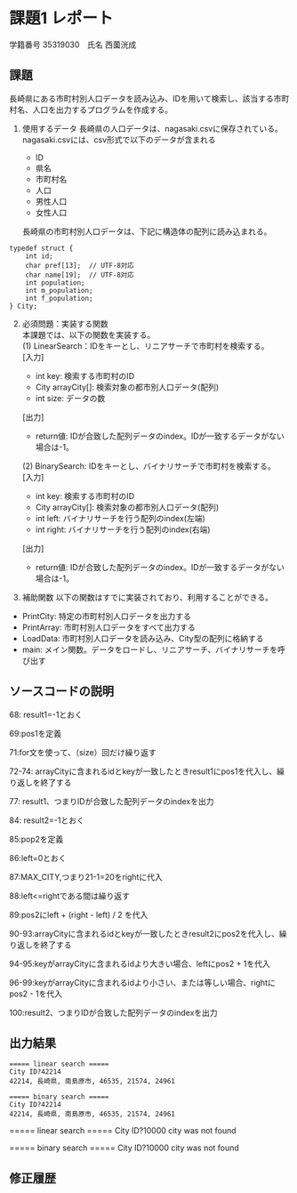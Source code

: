 # 課題1 レポート
学籍番号 35319030　氏名 西薗洸成


## 課題
長崎県にある市町村別人口データを読み込み、IDを用いて検索し、該当する市町村名、人口を出力するプログラムを作成する。

1. 使用するデータ
長崎県の人口データは、nagasaki.csvに保存されている。
nagasaki.csvには、csv形式で以下のデータが含まれる
    - ID
    - 県名
    - 市町村名
    - 人口
    - 男性人口
    - 女性人口

    長崎県の市町村別人口データは、下記に構造体の配列に読み込まれる。

```C: 市町村別データ構造体
typedef struct {  
    int id;  
    char pref[13];  // UTF-8対応  
    char name[19];  // UTF-8対応  
    int population;  
    int m_population;  
    int f_population;  
} City;  
```



2. 必須問題：実装する関数  
本課題では、以下の関数を実装する。  
   (1) LinearSearch：IDをキーとし、リニアサーチで市町村を検索する。  
    [入力]
    - int key: 検索する市町村のID
    - City arrayCity[]: 検索対象の都市別人口データ(配列)
    - int size: データの数  

    [出力]  
    - return値: IDが合致した配列データのindex。IDが一致するデータがない場合は-1。

    (2) BinarySearch: IDをキーとし、バイナリサーチで市町村を検索する。  
    [入力]
    - int key: 検索する市町村のID
    - City arrayCity[]: 検索対象の都市別人口データ(配列)
    - int left: バイナリサーチを行う配列のindex(左端)
    - int right: バイナリサーチを行う配列のindex(右端)  

    [出力]  
    - return値: IDが合致した配列データのindex。IDが一致するデータがない場合は-1。


3. 補助関数
以下の関数はすでに実装されており、利用することができる。  
- PrintCity: 特定の市町村別人口データを出力する  
- PrintArray: 市町村別人口データをすべて出力する  
- LoadData: 市町村別人口データを読み込み、City型の配列に格納する  
- main: メイン関数。データをロードし、リニアサーチ、バイナリサーチを呼び出す  


## ソースコードの説明
68: result1=-1とおく

69:pos1を定義

71:for文を使って、（size）回だけ繰り返す

72-74: arrayCityに含まれるidとkeyが一致したときresult1にpos1を代入し、繰り返しを終了する

77: result1、つまりIDが合致した配列データのindexを出力

84: result2=-1とおく

85:pop2を定義

86:left=0とおく

87:MAX_CITY,つまり21-1=20をrightに代入

88:left<=rightである間は繰り返す

89:pos2にleft + (right - left) / 2 を代入

90-93:arrayCityに含まれるidとkeyが一致したときresult2にpos2を代入し、繰り返しを終了する

94-95:keyがarrayCityに含まれるidより大きい場合、leftにpos2 + 1を代入

96-99:keyがarrayCityに含まれるidより小さい、または等しい場合、rightにpos2 - 1を代入

100:result2、つまりIDが合致した配列データのindexを出力





## 出力結果

```
===== linear search =====
City ID?42214
42214, 長崎県, 南島原市, 46535, 21574, 24961

===== binary search =====
City ID?42214
42214, 長崎県, 南島原市, 46535, 21574, 24961

```
===== linear search =====
City ID?10000
city was not found

===== binary search =====
City ID?10000
city was not found

## 修正履歴

